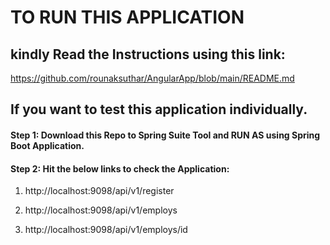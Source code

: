 # TO RUN THIS APPLICATION

## kindly Read the Instructions using this link:

https://github.com/rounaksuthar/AngularApp/blob/main/README.md

## If you want to test this application individually.

#### Step 1: Download this Repo to Spring Suite Tool and RUN AS using Spring Boot Application.

#### Step 2: Hit the below links to check the Application:

1. http://localhost:9098/api/v1/register

2. http://localhost:9098/api/v1/employs

3. http://localhost:9098/api/v1/employs/id
